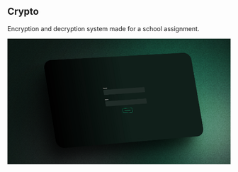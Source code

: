 ## Crypto

Encryption and decryption system made for a school assignment.

<a href="https://crypto-shield.vercel.app">
    <img src="./public/assets/images/crypto.png" />
</a>
